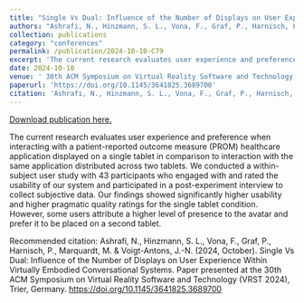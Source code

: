 ```yaml
---
title: "Single Vs Dual: Influence of the Number of Displays on User Experience Within Virtually Embodied Conversational Systems"
authors: "Ashrafi, N., Hinzmann, S. L., Vona, F., Graf, P., Harnisch, P., Marquardt, M. & Voigt-Antons, J.-N."
collection: publications
category: "conferences"
permalink: /publication/2024-10-10-C79
excerpt: 'The current research evaluates user experience and preference when interacting with a patient-reported outcome measure (PROM) healthcare application displayed on a single tablet in comparison to interaction with the same application distributed across two tablets. We conducted a within-subject user study with 43 participants who engaged with and rated the usability of our system and participated in a post-experiment interview to collect subjective data. Our findings showed significantly higher usability and higher pragmatic quality ratings for the single tablet condition. However, some users attribute a higher level of presence to the avatar and prefer it to be placed on a second tablet.'
date: 2024-10-10
venue: ' 30th ACM Symposium on Virtual Reality Software and Technology'
paperurl: 'https://doi.org/10.1145/3641825.3689700'
citation: 'Ashrafi, N., Hinzmann, S. L., Vona, F., Graf, P., Harnisch, P., Marquardt, M. &amp; Voigt-Antons, J.-N. (2024, October). Single Vs Dual: Influence of the Number of Displays on User Experience Within Virtually Embodied Conversational Systems. Paper presented at the 30th ACM Symposium on Virtual Reality Software and Technology (VRST 2024), Trier, Germany. https://doi.org/10.1145/3641825.3689700'
---
```


<a href='https://doi.org/10.1145/3641825.3689700'>Download publication here.</a>

The current research evaluates user experience and preference when interacting with a patient-reported outcome measure (PROM) healthcare application displayed on a single tablet in comparison to interaction with the same application distributed across two tablets. We conducted a within-subject user study with 43 participants who engaged with and rated the usability of our system and participated in a post-experiment interview to collect subjective data. Our findings showed significantly higher usability and higher pragmatic quality ratings for the single tablet condition. However, some users attribute a higher level of presence to the avatar and prefer it to be placed on a second tablet.

Recommended citation: Ashrafi, N., Hinzmann, S. L., Vona, F., Graf, P., Harnisch, P., Marquardt, M. & Voigt-Antons, J.-N. (2024, October). Single Vs Dual: Influence of the Number of Displays on User Experience Within Virtually Embodied Conversational Systems. Paper presented at the 30th ACM Symposium on Virtual Reality Software and Technology (VRST 2024), Trier, Germany. https://doi.org/10.1145/3641825.3689700